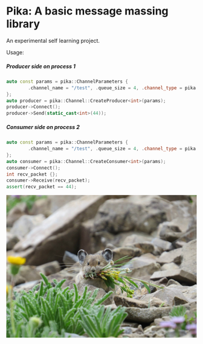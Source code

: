 # Pika: A basic message massing library

An experimental self learning project.

Usage:
##### Producer side on process 1
```cpp
auto const params = pika::ChannelParameters {
        .channel_name = "/test", .queue_size = 4, .channel_type = pika::ChannelType::InterProcess
};
auto producer = pika::Channel::CreateProducer<int>(params);
producer->Connect();
producer->Send(static_cast<int>(44));
```

##### Consumer side on process 2
```cpp
auto const params = pika::ChannelParameters {
        .channel_name = "/test", .queue_size = 4, .channel_type = pika::ChannelType::InterProcess
};
auto consumer = pika::Channel::CreateConsumer<int>(params);
consumer->Connect();
int recv_packet {};
consumer->Receive(recv_packet);
assert(recv_packet == 44);
```

![alt text](https://github.com/kevinjoseph1995/pika/blob/main/pika.jpg?raw=true)

